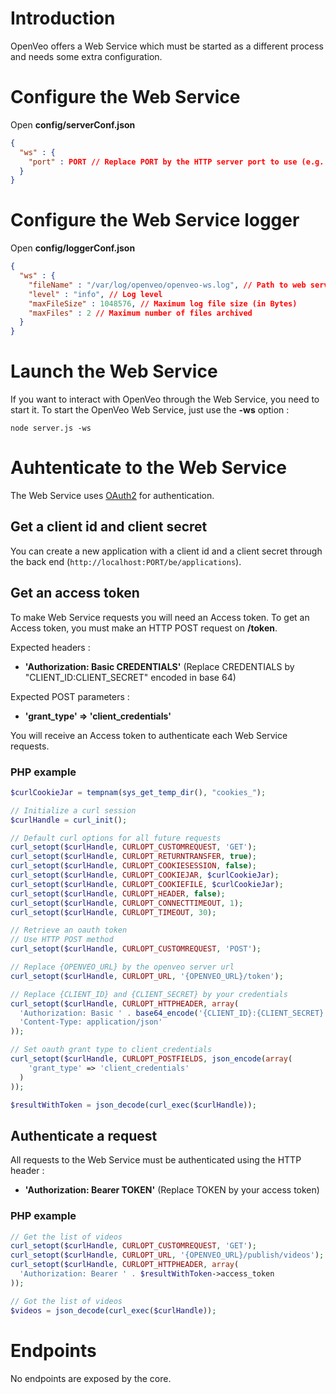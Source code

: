 # Introduction

OpenVeo offers a Web Service which must be started as a different process and needs some extra configuration.

# Configure the Web Service

Open **config/serverConf.json**

```json
{
  "ws" : {
    "port" : PORT // Replace PORT by the HTTP server port to use (e.g. 3001)
  }
}
```

# Configure the Web Service logger

Open **config/loggerConf.json**

```json
{
  "ws" : {
    "fileName" : "/var/log/openveo/openveo-ws.log", // Path to web service log file
    "level" : "info", // Log level
    "maxFileSize" : 1048576, // Maximum log file size (in Bytes)
    "maxFiles" : 2 // Maximum number of files archived
  }
}
```

# Launch the Web Service

If you want to interact with OpenVeo through the Web Service, you need to start it.
To start the OpenVeo Web Service, just use the **-ws** option :

    node server.js -ws

# Auhtenticate to the Web Service

The Web Service uses [OAuth2](http://oauth.net/2/) for authentication.

## Get a client id and client secret

You can create a new application with a client id and a client secret through the back end (`http://localhost:PORT/be/applications`).

## Get an access token

To make Web Service requests you will need an Access token. To get an Access token, you must make an HTTP POST request on **/token**.

Expected headers :

- **'Authorization: Basic CREDENTIALS'** (Replace CREDENTIALS by "CLIENT_ID:CLIENT_SECRET" encoded in base 64)

Expected POST parameters :

- **'grant_type' => 'client_credentials'**

You will receive an Access token to authenticate each Web Service requests.

### PHP example

```php
$curlCookieJar = tempnam(sys_get_temp_dir(), "cookies_");

// Initialize a curl session
$curlHandle = curl_init();

// Default curl options for all future requests
curl_setopt($curlHandle, CURLOPT_CUSTOMREQUEST, 'GET');
curl_setopt($curlHandle, CURLOPT_RETURNTRANSFER, true);
curl_setopt($curlHandle, CURLOPT_COOKIESESSION, false);
curl_setopt($curlHandle, CURLOPT_COOKIEJAR, $curlCookieJar);
curl_setopt($curlHandle, CURLOPT_COOKIEFILE, $curlCookieJar);
curl_setopt($curlHandle, CURLOPT_HEADER, false);
curl_setopt($curlHandle, CURLOPT_CONNECTTIMEOUT, 1);
curl_setopt($curlHandle, CURLOPT_TIMEOUT, 30);

// Retrieve an oauth token
// Use HTTP POST method
curl_setopt($curlHandle, CURLOPT_CUSTOMREQUEST, 'POST');

// Replace {OPENVEO_URL} by the openveo server url
curl_setopt($curlHandle, CURLOPT_URL, '{OPENVEO_URL}/token');

// Replace {CLIENT_ID} and {CLIENT_SECRET} by your credentials
curl_setopt($curlHandle, CURLOPT_HTTPHEADER, array(
  'Authorization: Basic ' . base64_encode('{CLIENT_ID}:{CLIENT_SECRET}'),
  'Content-Type: application/json'
));

// Set oauth grant type to client_credentials
curl_setopt($curlHandle, CURLOPT_POSTFIELDS, json_encode(array(
    'grant_type' => 'client_credentials'
  )
));

$resultWithToken = json_decode(curl_exec($curlHandle));
```

## Authenticate a request

All requests to the Web Service must be authenticated using the HTTP header :

- **'Authorization: Bearer TOKEN'** (Replace TOKEN by your access token)

### PHP example

```php
// Get the list of videos
curl_setopt($curlHandle, CURLOPT_CUSTOMREQUEST, 'GET');
curl_setopt($curlHandle, CURLOPT_URL, '{OPENVEO_URL}/publish/videos');
curl_setopt($curlHandle, CURLOPT_HTTPHEADER, array(
  'Authorization: Bearer ' . $resultWithToken->access_token
));

// Got the list of videos
$videos = json_decode(curl_exec($curlHandle));
```

# Endpoints

No endpoints are exposed by the core.